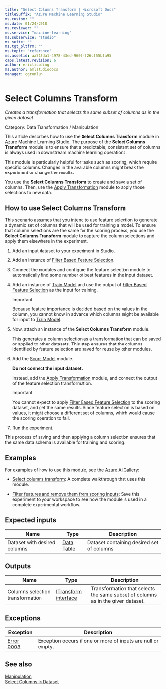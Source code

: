 ```yaml
---
title: "Select Columns Transform | Microsoft Docs"
titleSuffix: "Azure Machine Learning Studio"
ms.custom: ""
ms.date: 01/24/2018
ms.reviewer: ""
ms.service: "machine-learning"
ms.subservice: "studio"
ms.suite: ""
ms.tgt_pltfrm: ""
ms.topic: "reference"
ms.assetid: aa517da1-4978-43ed-960f-f26cf55bfa95
caps.latest.revision: 6
author: ericlicoding
ms.author: amlstudiodocs
manager: cgronlun
---
```

# Select Columns Transform

*Creates a transformation that selects the same subset of columns as in the given dataset*

Category: [Data Transformation / Manipulation](data-transformation-manipulation.md)  

This article describes how to use the **Select Columns Transform** module in Azure Machine Learning Studio. The purpose of the **Select Columns Transform** module is to ensure that a predictable, consistent set of columns is always used in downstream machine learning operations.

This module is particularly helpful for tasks such as scoring, which require specific columns. Changes in the available columns might break the experiment or change the results.

You use the **Select Columns Transform** to create and save a set of columns. Then, use the [Apply Transformation](apply-transformation.md) module to apply those selections to new data.

## How to use Select Columns Transform

This scenario assumes that you intend to use feature selection to generate a dynamic set of columns that will be used for training a model. To ensure that column selections are the same for the scoring process, you use the **Select Columns Transform** module to capture the column selections and apply them elsewhere in the experiment.

1. Add an input dataset to your experiment in Studio.

2. Add an instance of [Filter Based Feature Selection](filter-based-feature-selection.md).

3. Connect the modules and configure the feature selection module to automatically find some number of best features in the input dataset.

4. Add an instance of [Train Model](train-model.md) and use the output of [Filter Based Feature Selection](filter-based-feature-selection.md) as the input for training.

    > [!IMPORTANT]
    > Because feature importance is decided based on the values in the column, you cannot know in advance which columns might be available for input to [Train Model](train-model.md).  

5. Now, attach an instance of the **Select Columns Transform** module. 

    This generates a column selection as a transformation that can be saved or applied to other datasets. This step ensures that the columns identified by feature selection are saved for reuse by other modules.

6. Add the [Score Model](score-model.md) module. 

    **Do not connect the input dataset.**

    Instead, add the [Apply Transformation](apply-transformation.md) module, and connect the output of the feature selection transformation.

   > [!IMPORTANT]
   > You cannot expect to apply [Filter Based Feature Selection](filter-based-feature-selection.md) to the scoring dataset, and get the same results. Since feature selection is based on values, it might choose a different set of columns, which would cause the scoring operation to fail.

7. Run the experiment.

This process of saving and then applying a column selection ensures that the same data schema is available for training and scoring.

## Examples

For examples of how to use this module, see the [Azure AI Gallery](https://gallery.cortanaintelligence.com):

+ [Select columns transform](https://gallery.cortanaintelligence.com/Experiment/Select-columns-transform-1): A complete walkthrough that uses this module.

+ [Filter features and remove them from scoring inputs](https://gallery.cortanaintelligence.com/Experiment/Filter-Features-And-Remove-Them-From-Scoring-Inputs-1): Save this experiment to your workspace to see how the module is used in a complete experimental workflow.

## Expected inputs

|Name|Type|Description|  
|----------|----------|-----------------|  
|Dataset with desired columns|[Data Table](data-table.md)|Dataset containing desired set of columns|  

## Outputs

|Name|Type|Description|  
|----------|----------|-----------------|  
|Columns selection transformation|[ITransform interface](itransform-interface.md)|Transformation that selects the same subset of columns as in the given dataset.|  

## Exceptions

|Exception|Description|  
|---------------|-----------------|  
|[Error 0003](errors/error-0003.md)|Exception occurs if one or more of inputs are null or empty.|  

## See also

[Manipulation](data-transformation-manipulation.md)   
 [Select Columns in Dataset](select-columns-in-dataset.md)   
